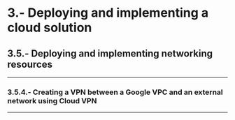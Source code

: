 # 3.-  Deploying and implementing a cloud solution

## 3.5.- Deploying and implementing networking resources
---
### 3.5.4.- Creating a VPN between a Google VPC and an external network using Cloud VPN
---

